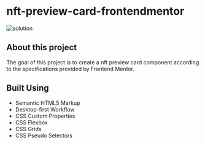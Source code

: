 # nft-preview-card-frontendmentor
![solution](https://github.com/andrewmartinn/nft-preview-card-frontendmentor/assets/152824513/1bfb60e6-4c7c-410c-84bd-29b2a09ab7bd)

## About this project

The goal of this project is to create a nft preview card component according to the specifications provided by Frontend Mentor.

## Built Using

- Semantic HTML5 Markup
- Desktop-first Workflow
- CSS Custom Properties
- CSS Flexbox
- CSS Grids
- CSS Pseudo Selectors
